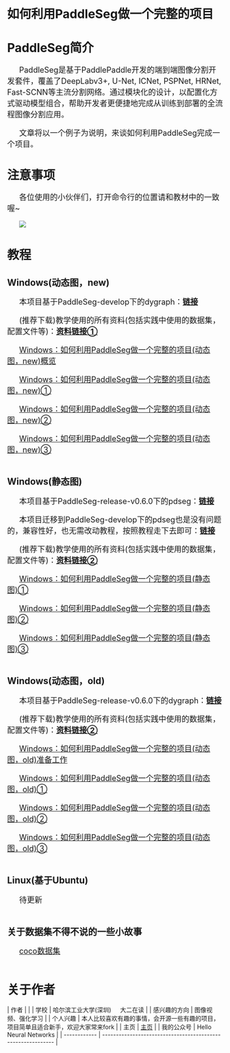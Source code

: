 # **如何利用PaddleSeg做一个完整的项目**

# **PaddleSeg简介**

&emsp;&emsp;<font size=4>PaddleSeg是基于PaddlePaddle开发的端到端图像分割开发套件，覆盖了DeepLabv3+, U-Net, ICNet, PSPNet, HRNet, Fast-SCNN等主流分割网络。通过模块化的设计，以配置化方式驱动模型组合，帮助开发者更便捷地完成从训练到部署的全流程图像分割应用。</font><br><br>
&emsp;&emsp;<font size=4>文章将以一个例子为说明，来谈如何利用PaddleSeg完成一个项目。</font>

# **注意事项**

&emsp;&emsp;<font size=4>各位使用的小伙伴们，打开命令行的位置请和教材中的一致喔~</font><br><br>
&emsp;&emsp;![](https://ai-studio-static-online.cdn.bcebos.com/fe03f143603b4f11850d8adf0d9b2b1daef9fa62fe2d48a1b66fcf096bba0e03)

# **教程**

## **Windows(动态图，new)**

&emsp;&emsp;<font size=4>本项目基于PaddleSeg-develop下的dygraph：**[链接](https://github.com/PaddlePaddle/PaddleSeg/tree/develop/dygraph)**</font><br><br>
&emsp;&emsp;<font size=4>(推荐下载)教学使用的所有资料(包括实践中使用的数据集，配置文件等)：**[资料链接①](https://aistudio.baidu.com/aistudio/datasetdetail/56351)**</font><br><br>
&emsp;&emsp;<font size=4>[Windows：如何利用PaddleSeg做一个完整的项目(动态图，new)概览](https://aistudio.baidu.com/aistudio/projectdetail/1123101)</font><br><br>
&emsp;&emsp;<font size=4>[Windows：如何利用PaddleSeg做一个完整的项目(动态图，new)①](https://aistudio.baidu.com/aistudio/projectdetail/1123103)</font><br><br>
&emsp;&emsp;<font size=4>[Windows：如何利用PaddleSeg做一个完整的项目(动态图，new)②](https://aistudio.baidu.com/aistudio/projectdetail/1123104)</font><br><br>
&emsp;&emsp;<font size=4>[Windows：如何利用PaddleSeg做一个完整的项目(动态图，new)③](https://aistudio.baidu.com/aistudio/projectdetail/1123105)</font><br><br>

## **Windows(静态图)**

&emsp;&emsp;<font size=4>本项目基于PaddleSeg-release-v0.6.0下的pdseg：**[链接](https://github.com/PaddlePaddle/PaddleSeg/tree/release/v0.6.0/pdseg)**</font><br><br>
&emsp;&emsp;<font size=4>本项目迁移到PaddleSeg-develop下的pdseg也是没有问题的，兼容性好，也无需改动教程，按照教程走下去即可：**[链接](https://github.com/PaddlePaddle/PaddleSeg/tree/develop/pdseg)**</font><br><br>
&emsp;&emsp;<font size=4>(推荐下载)教学使用的所有资料(包括实践中使用的数据集，配置文件等)：**[资料链接②](https://aistudio.baidu.com/aistudio/datasetdetail/56352)**</font><br><br>
&emsp;&emsp;<font size=4>[Windows：如何利用PaddleSeg做一个完整的项目(静态图)①](https://aistudio.baidu.com/aistudio/projectdetail/1101667)</font><br><br>
&emsp;&emsp;<font size=4>[Windows：如何利用PaddleSeg做一个完整的项目(静态图)②](https://aistudio.baidu.com/aistudio/projectdetail/1111669)</font><br><br>
&emsp;&emsp;<font size=4>[Windows：如何利用PaddleSeg做一个完整的项目(静态图)③](https://aistudio.baidu.com/aistudio/projectdetail/1112473)</font><br><br>

## **Windows(动态图，old)**

&emsp;&emsp;<font size=4>本项目基于PaddleSeg-release-v0.6.0下的dygraph：**[链接](https://github.com/PaddlePaddle/PaddleSeg/tree/release/v0.6.0/dygraph)**</font><br><br>
&emsp;&emsp;<font size=4>(推荐下载)教学使用的所有资料(包括实践中使用的数据集，配置文件等)：**[资料链接②](https://aistudio.baidu.com/aistudio/datasetdetail/56352)**</font><br><br>
&emsp;&emsp;<font size=4>[Windows：如何利用PaddleSeg做一个完整的项目(动态图，old)准备工作](https://aistudio.baidu.com/aistudio/projectdetail/1119123)</font><br><br>
&emsp;&emsp;<font size=4>[Windows：如何利用PaddleSeg做一个完整的项目(动态图，old)①](https://aistudio.baidu.com/aistudio/projectdetail/1119359)</font><br><br>
&emsp;&emsp;<font size=4>[Windows：如何利用PaddleSeg做一个完整的项目(动态图，old)②](https://aistudio.baidu.com/aistudio/projectdetail/1119386)</font><br><br>
&emsp;&emsp;<font size=4>[Windows：如何利用PaddleSeg做一个完整的项目(动态图，old)③](https://aistudio.baidu.com/aistudio/projectdetail/1123102)</font><br><br>

## **Linux(基于Ubuntu)**

&emsp;&emsp;<font size=4>待更新</font><br><br>

## **关于数据集不得不说的一些小故事**

&emsp;&emsp;<font size=4>[coco数据集](https://aistudio.baidu.com/aistudio/projectdetail/1123106)</font><br><br>

# **关于作者**

| 作者         |  |
| 学校         | 哈尔滨工业大学(深圳)&emsp;&ensp;大二在读                     |
| 感兴趣的方向 | 图像视频、强化学习                                           |
| 个人兴趣     | 本人比较喜欢有趣的事情，会开源一些有趣的项目，项目简单且适合新手，欢迎大家常来fork |
| 主页         | [主页](https://aistudio.baidu.com/aistudio/personalcenter/thirdview/300112) |
| 我的公众号   | Hello Neural Networks                                        |
| ------------ | ------------------------------------------------------------ |
